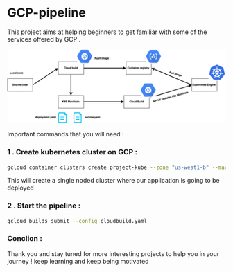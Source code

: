 # GCP-pipeline 
This project aims at helping beginners to get familiar with some of the services offered by GCP .   

![Getting Started](./gcp-project.png)  



Important commands that you will need  : 

###   1 . Create kubernetes cluster on GCP : 

```sh
gcloud container clusters create project-kube --zone "us-west1-b" --machine-type "n1-standard-1" --num-nodes "1"
```

This will create a single noded cluster where our application is going to be deployed 


###   2 . Start the pipeline : 

```sh
gcloud builds submit --config cloudbuild.yaml
```
 


### Conclion : 
Thank you and stay tuned for more interesting projects to help you in your journey ! keep learning and keep being motivated  





